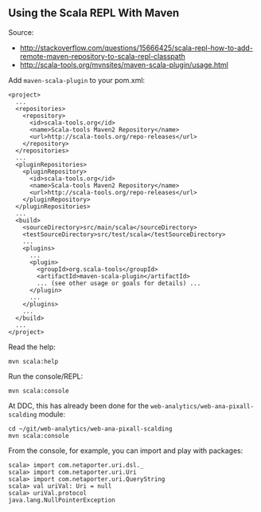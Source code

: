 



## Using the Scala REPL With Maven

Source:

- http://stackoverflow.com/questions/15666425/scala-repl-how-to-add-remote-maven-repository-to-scala-repl-classpath
- http://scala-tools.org/mvnsites/maven-scala-plugin/usage.html

Add `maven-scala-plugin` to your pom.xml:

    <project>
      ...
      <repositories>
        <repository>
          <id>scala-tools.org</id>
          <name>Scala-tools Maven2 Repository</name>
          <url>http://scala-tools.org/repo-releases</url>
        </repository>
      </repositories>
      ...
      <pluginRepositories>
        <pluginRepository>
          <id>scala-tools.org</id>
          <name>Scala-tools Maven2 Repository</name>
          <url>http://scala-tools.org/repo-releases</url>
        </pluginRepository>
      </pluginRepositories>
      ...
      <build>
        <sourceDirectory>src/main/scala</sourceDirectory>
        <testSourceDirectory>src/test/scala</testSourceDirectory>
        ...
        <plugins>
          ...
          <plugin>
            <groupId>org.scala-tools</groupId>
            <artifactId>maven-scala-plugin</artifactId>
            ... (see other usage or goals for details) ...
          </plugin>
          ...
        </plugins>
        ...
      </build>
      ...
    </project>

Read the help:

    mvn scala:help

Run the console/REPL:

    mvn scala:console

At DDC, this has already been done for the `web-analytics/web-ana-pixall-scalding` module:

    cd ~/git/web-analytics/web-ana-pixall-scalding
    mvn scala:console

From the console, for example, you can import and play with packages:

    scala> import com.netaporter.uri.dsl._
    scala> import com.netaporter.uri.Uri
    scala> import com.netaporter.uri.QueryString
    scala> val uriVal: Uri = null
    scala> uriVal.protocol
    java.lang.NullPointerException

